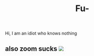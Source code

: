 <!DOCTYPE HTML>
<html>
  <header> 
  <h1> Fu- </h1>
  </header>
  <main>
  <p> Hi, I am an idiot who knows nothing </p>
    <h2> also zoom sucks <img src=https://www.google.com/search?q=Zoom+logo&rlz=1C9BKJA_enHK707HK707&hl=en-GB&prmd=insv&sxsrf=ALeKk00l_rJxw9YbrySeeGYwraAyAE2uAg:1599017654821&source=lnms&tbm=isch&sa=X&ved=2ahUKEwjOi7j6xMnrAhVCM94KHQWPDvcQ_AUoAXoECA4QAQ&biw=1024&bih=659&dpr=2#imgrc=mzZRHIAnL59kkM> </h2>
  </main> 
  </html>
